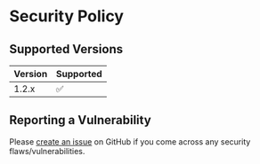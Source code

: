# Security Policy

## Supported Versions

| Version | Supported          |
| ------- | ------------------ |
| 1.2.x   | :white_check_mark: |

## Reporting a Vulnerability

Please [create an issue](https://github.com/jonathan-grah/lofig/issues/new) on GitHub if you come across any security flaws/vulnerabilities.
